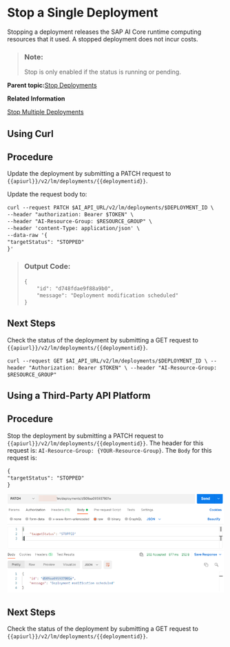 <!-- loio1fa895527bd64c6c878733e293da99dc -->

# Stop a Single Deployment

Stopping a deployment releases the SAP AI Core runtime computing resources that it used. A stopped deployment does not incur costs.

> ### Note:  
> Stop is only enabled if the status is running or pending.

**Parent topic:**[Stop Deployments](stop-deployments-b7d2577.md " ")

**Related Information**  


[Stop Multiple Deployments](stop-multiple-deployments-331cdf5.md "")

<a name="task_i3h_n13_tcc"/>

<!-- task\_i3h\_n13\_tcc -->

## Using Curl



<a name="task_i3h_n13_tcc__steps_rst_3f2_5cc"/>

## Procedure

Update the deployment by submitting a PATCH request to `{{apiurl}}/v2/lm/deployments/{{deploymentid}}`.

Update the request body to:

```
curl --request PATCH $AI_API_URL/v2/lm/deployments/$DEPLOYMENT_ID \
--header "authorization: Bearer $TOKEN" \
--header "AI-Resource-Group: $RESOURCE_GROUP" \
--header 'content-Type: application/json' \
--data-raw '{
"targetStatus": "STOPPED"
}'

```

> ### Output Code:  
> ```
> {
>     "id": "d748fdae9f88a9b0",
>     "message": "Deployment modification scheduled"
> }
> 
> ```



<a name="task_i3h_n13_tcc__postreq_btd_hxs_zxb"/>

## Next Steps

Check the status of the deployment by submitting a GET request to `{{apiurl}}/v2/lm/deployments/{{deploymentid}}`.

```
curl --request GET $AI_API_URL/v2/lm/deployments/$DEPLOYMENT_ID \ --header "Authorization: Bearer $TOKEN" \ --header "AI-Resource-Group: $RESOURCE_GROUP"
```

<a name="task_cxf_n13_tcc"/>

<!-- task\_cxf\_n13\_tcc -->

## Using a Third-Party API Platform



<a name="task_cxf_n13_tcc__steps_zk2_jh2_5cc"/>

## Procedure

Stop the deployment by submitting a PATCH request to `{{apiurl}}/v2/lm/deployments/{{deploymentid}}`. The header for this request is: `AI-Resource-Group: {YOUR-Resource-Group}`. The `Body` for this request is:

```
{
"targetStatus": "STOPPED"
}
```

![](images/StopDeployment_f690e37.png)



<a name="task_cxf_n13_tcc__postreq_ndq_yws_zxb"/>

## Next Steps

Check the status of the deployment by submitting a GET request to `{{apiurl}}/v2/lm/deployments/{{deploymentid}}`.

